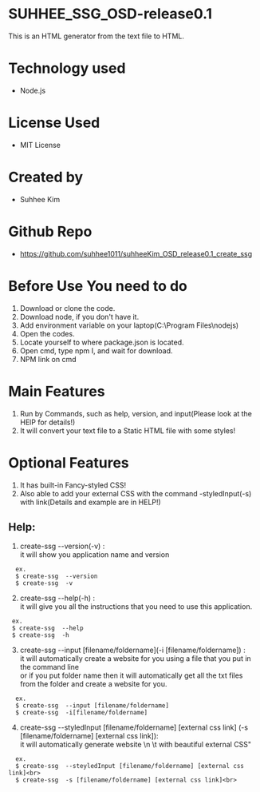 # SUHHEE_SSG_OSD-release0.1
This is an HTML generator from the text file to HTML.

# Technology used
+  Node.js

# License Used
+ MIT License

# Created by
+ Suhhee Kim

# Github Repo
+ https://github.com/suhhee1011/suhheeKim_OSD_release0.1_create_ssg

# Before Use You need to do
1. Download or clone the code.<br>
2. Download node, if you don't have it.<br>
3. Add environment variable on your laptop(C:\Program Files\nodejs)<br>
4. Open the codes.<br>
5. Locate yourself to where package.json is located.<br>
6. Open cmd, type npm I, and wait for download.<br>
7. NPM link on cmd


# Main Features
1. Run by Commands, such as help, version, and input(Please look at the HElP for details!)
2. It will convert your text file to a Static HTML file with some styles!

# Optional Features
1. It has built-in Fancy-styled CSS!
2. Also able to add your external CSS with the command -styledInput(-s) with link(Details and example are in HELP!)


## Help:
1. create-ssg --version(-v) :<br>
it will show you application name and version<br>
```
  ex.
  $ create-ssg  --version
  $ create-ssg  -v 
  ```
 2. create-ssg  --help(-h) :<br>
         it will give you all the instructions that you need to use this application.<br>
 ```        
  ex.
  $ create-ssg  --help
  $ create-ssg  -h 
  ```       
 3. create-ssg --input [filename/foldername](-i [filename/foldername]) :<br>
       it will automatically create a website for you using a file that you put in the command line<br>
         or if you put folder name then it will automatically get all the txt files from the folder and create a website for you.<br>
```
  ex.
  $ create-ssg  --input [filename/foldername]
  $ create-ssg  -i[filename/foldername] 
```
  4. create-ssg --styledInput [filename/foldername] [external css link] (-s [filename/foldername] [external css link]): <br> 
           it will automatically generate website \n \t with beautiful external CSS"
```
  ex.
  $ create-ssg  --steyledInput [filename/foldername] [external css link]<br>
  $ create-ssg  -s [filename/foldername] [external css link]<br>

```


         
         
